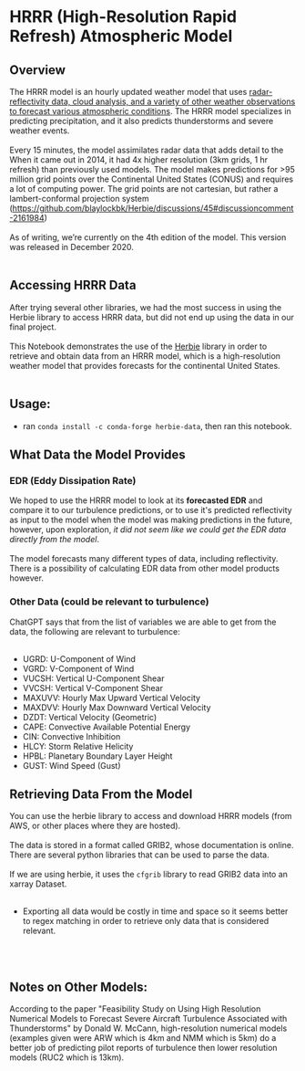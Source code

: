 # HRRR (High-Resolution Rapid Refresh) Atmospheric Model

## Overview
The HRRR model is an hourly updated weather model that uses [radar-reflectivity data, cloud analysis, and a variety of other weather observations to forecast various atmospheric conditions](https://journals.ametsoc.org/view/journals/wefo/37/8/WAF-D-21-0151.1.xml). The HRRR model specializes in predicting precipitation, and it also predicts thunderstorms and severe weather events. 
<br><br>
Every 15 minutes, the model assimilates radar data that adds detail to the When it came out in 2014, it had 4x higher resolution (3km grids, 1 hr refresh) than previously used models. The model makes predictions for >95 million grid points over the Continental United States (CONUS) and requires a lot of computing power. The grid points are not cartesian, but rather a lambert-conformal projection system (https://github.com/blaylockbk/Herbie/discussions/45#discussioncomment-2161984) 
<br><br>
As of writing, we’re currently on the 4th edition of the model. This version was released in December 2020. 
<br><br>

## Accessing HRRR Data
After trying several other libraries, we had the most success in using the Herbie library to access HRRR data, but did not end up using the data in our final project.
<br><br>
This Notebook demonstrates the use of the [Herbie](https://herbie.readthedocs.io/en/stable/#) library in order to retrieve and obtain data from an HRRR model, which is a high-resolution weather model that provides forecasts for the continental United States. 
<br><br>

## Usage:
- ran `conda install -c conda-forge herbie-data`, then ran this notebook.


## What Data the Model Provides

### EDR (Eddy Dissipation Rate)
We hoped to use the HRRR model to look at its **forecasted EDR** and compare it to 
our turbulence predictions, or to use it's predicted reflectivity as input to the 
model when the model was making predictions in the future, however, upon exploration, 
*it did not seem like we could get the EDR data directly from the model*.
<br><br>
The model forecasts many different types of data, including reflectivity. 
There is a possibility of calculating EDR data from other model products however.

### Other Data (could be relevant to turbulence)
ChatGPT says that from the list of variables we are able to get from the 
data, the following are relevant to turbulence:
<br><br>
- UGRD: U-Component of Wind
- VGRD: V-Component of Wind
- VUCSH: Vertical U-Component Shear
- VVCSH: Vertical V-Component Shear
- MAXUVV: Hourly Max Upward Vertical Velocity
- MAXDVV: Hourly Max Downward Vertical Velocity
- DZDT: Vertical Velocity (Geometric)
- CAPE: Convective Available Potential Energy
- CIN: Convective Inhibition
- HLCY: Storm Relative Helicity
- HPBL: Planetary Boundary Layer Height
- GUST: Wind Speed (Gust)

## Retrieving Data From the Model
You can use the herbie library to access and download HRRR models 
(from AWS, or other places where they are hosted). 
<br><br>
The data is stored in a format called GRIB2, whose documentation is online. 
There are several python libraries that can be used to parse the data. 
<br><br>
If we are using herbie, it uses the `cfgrib` library to read GRIB2 data into an 
xarray Dataset. 
<br><br>
- Exporting all data would be costly in time and space so it seems better to regex matching in order to retrieve only data that is considered relevant.

<br><br>
## Notes on Other Models:
According to the paper "Feasibility Study on Using High Resolution Numerical Models to Forecast Severe Aircraft Turbulence Associated with Thunderstorms" by Donald W. McCann, high-resolution numerical models (examples given were ARW which is 4km and NMM which is 5km) do a better job of predicting pilot reports of turbulence then lower resolution models (RUC2 which is 13km). 